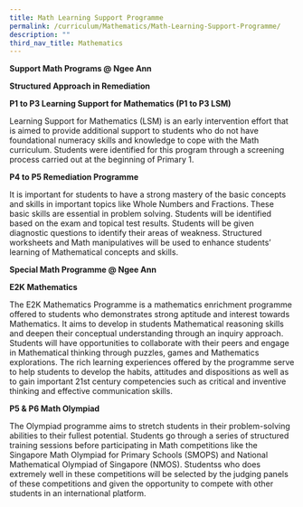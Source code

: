 ```yaml
---
title: Math Learning Support Programme
permalink: /curriculum/Mathematics/Math-Learning-Support-Programme/
description: ""
third_nav_title: Mathematics
---
```

**Support Math Programs @ Ngee Ann**

**Structured Approach in Remediation**

  
**P1 to P3 Learning Support for Mathematics (P1 to P3 LSM)**

Learning Support for Mathematics (LSM) is an early intervention effort that is aimed to provide additional support to students who do not have foundational numeracy skills and knowledge to cope with the Math curriculum. Students were identified for this program through a screening process carried out at the beginning of Primary 1.

**P4 to P5 Remediation Programme**

It is important for students to have a strong mastery of the basic concepts and skills in important topics like Whole Numbers and Fractions. These basic skills are essential in problem solving. Students will be identified based on the exam and topical test results. Students will be given diagnostic questions to identify their areas of weakness. Structured worksheets and Math manipulatives will be used to enhance students’ learning of Mathematical concepts and skills.

**Special Math Programme @ Ngee Ann**  

**E2K Mathematics**  

The E2K Mathematics Programme is a mathematics enrichment programme offered to students who demonstrates strong aptitude and interest towards Mathematics. It aims to develop in students Mathematical reasoning skills and deepen their conceptual understanding through an inquiry approach. Students will have opportunities to collaborate with their peers and engage in Mathematical thinking through puzzles, games and Mathematics explorations. The rich learning experiences offered by the programme serve to help students to develop the habits, attitudes and dispositions as well as to gain important 21st century competencies such as critical and inventive thinking and effective communication skills.

**P5 & P6 Math Olympiad**

The Olympiad programme aims to stretch students in their problem-solving abilities to their fullest potential. Students go through a series of structured training sessions before participating in Math competitions like the Singapore Math Olympiad for Primary Schools (SMOPS) and National Mathematical Olympiad of Singapore (NMOS). Studentss who does extremely well in these competitions will be selected by the judging panels of these competitions and given the opportunity to compete with other students in an international platform.